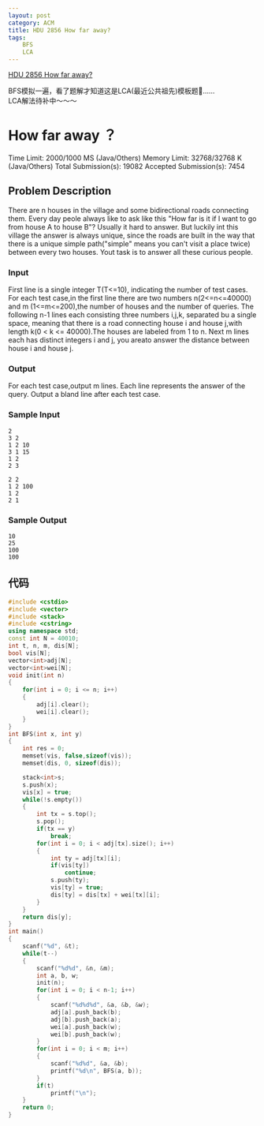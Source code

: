 ```yaml
---
layout: post
category: ACM
title: HDU 2856 How far away?
tags:
    BFS
    LCA
---
```

[HDU 2856 How far away?](http://acm.hdu.edu.cn/showproblem.php?pid=2586)

BFS模拟一遍，看了题解才知道这是LCA(最近公共祖先)模板题🤕......  
LCA解法待补中～～～
<!--more-->
# How far away ？

Time Limit: 2000/1000 MS (Java/Others)    Memory Limit: 32768/32768 K (Java/Others)
Total Submission(s): 19082    Accepted Submission(s): 7454


## Problem Description
There are n houses in the village and some bidirectional roads connecting them. Every day peole always like to ask like this "How far is it if I want to go from house A to house B"? Usually it hard to answer. But luckily int this village the answer is always unique, since the roads are built in the way that there is a unique simple path("simple" means you can't visit a place twice) between every two houses. Yout task is to answer all these curious people.
 

### Input
First line is a single integer T(T<=10), indicating the number of test cases.
  For each test case,in the first line there are two numbers n(2<=n<=40000) and m (1<=m<=200),the number of houses and the number of queries. The following n-1 lines each consisting three numbers i,j,k, separated bu a single space, meaning that there is a road connecting house i and house j,with length k(0 < k <= 40000).The houses are labeled from 1 to n.
  Next m lines each has distinct integers i and j, you areato answer the distance between house i and house j.
 

### Output
For each test case,output m lines. Each line represents the answer of the query. Output a bland line after each test case.
 

### Sample Input
```
2
3 2
1 2 10
3 1 15
1 2
2 3

2 2
1 2 100
1 2
2 1
```

### Sample Output
```
10
25
100
100
```


## 代码
```c++
#include <cstdio>
#include <vector>
#include <stack>
#include <cstring>
using namespace std;
const int N = 40010;
int t, n, m, dis[N];
bool vis[N];
vector<int>adj[N];
vector<int>wei[N];
void init(int n)
{
    for(int i = 0; i <= n; i++)
    {
        adj[i].clear();
        wei[i].clear();
    }
}
int BFS(int x, int y)
{
    int res = 0;
    memset(vis, false,sizeof(vis));
    memset(dis, 0, sizeof(dis));

    stack<int>s;
    s.push(x);
    vis[x] = true;
    while(!s.empty())
    {
        int tx = s.top();
        s.pop();
        if(tx == y)
            break;
        for(int i = 0; i < adj[tx].size(); i++)
        {
            int ty = adj[tx][i];
            if(vis[ty])
                continue;
            s.push(ty);
            vis[ty] = true;
            dis[ty] = dis[tx] + wei[tx][i];
        }
    }
    return dis[y];
}
int main()
{
    scanf("%d", &t);
    while(t--)
    {
        scanf("%d%d", &n, &m);
        int a, b, w;
        init(n);
        for(int i = 0; i < n-1; i++)
        {
            scanf("%d%d%d", &a, &b, &w);
            adj[a].push_back(b);
            adj[b].push_back(a);
            wei[a].push_back(w);
            wei[b].push_back(w);
        }
        for(int i = 0; i < m; i++)
        {
            scanf("%d%d", &a, &b);
            printf("%d\n", BFS(a, b));
        }
        if(t)
            printf("\n");
    }
    return 0;
}
```
